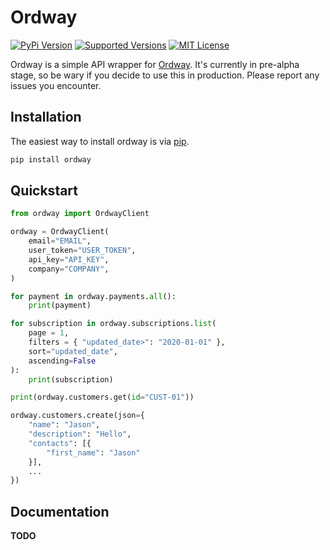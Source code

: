 # Ordway

[![PyPi Version](https://img.shields.io/pypi/v/ordway.svg)](https://pypi.org/project/ordway)
[![Supported Versions](https://img.shields.io/pypi/pyversions/ordway.svg)](https://pypi.org/project/ordway)
[![MIT License](https://img.shields.io/pypi/l/ordway)](https://raw.githubusercontent.com/efnineio/ordway/v0.4.0/LICENSE)

Ordway is a simple API wrapper for [Ordway](https://www.ordwaylabs.com/). It's currently in pre-alpha stage, so be wary if you decide to use this in production. Please report any issues you encounter.

## Installation

The easiest way to install ordway is via [pip](https://pypi.python.org/pypi/pip).

```bash
pip install ordway
```

## Quickstart

```python
from ordway import OrdwayClient

ordway = OrdwayClient(
    email="EMAIL",
    user_token="USER_TOKEN",
    api_key="API_KEY",
    company="COMPANY",
)

for payment in ordway.payments.all():
    print(payment)

for subscription in ordway.subscriptions.list(
    page = 1, 
    filters = { "updated_date>": "2020-01-01" }, 
    sort="updated_date", 
    ascending=False
):
    print(subscription)

print(ordway.customers.get(id="CUST-01"))

ordway.customers.create(json={
    "name": "Jason",
    "description": "Hello",
    "contacts": [{
        "first_name": "Jason"
    }],
    ...
})
```

## Documentation

**TODO**
